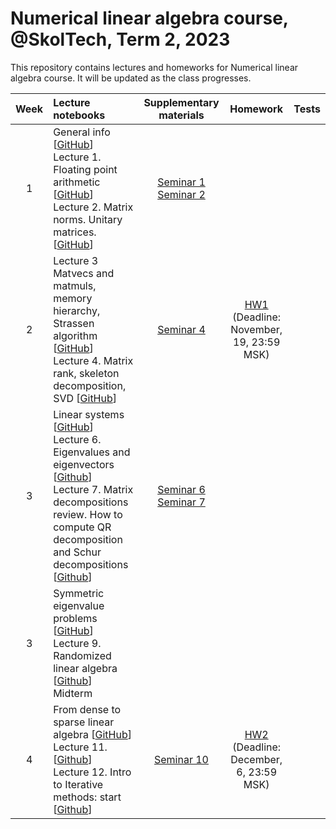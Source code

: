 # Numerical linear algebra course, @SkolTech, Term 2, 2023

This repository contains lectures and homeworks for Numerical linear algebra course. It will be updated as the class progresses.

| Week | Lecture notebooks | Supplementary materials | Homework | Tests |
|:------:|:----------|:----------:|:----------:|-------|
|1| General info [[GitHub](lectures/general_info.ipynb)] <br> Lecture 1. Floating point arithmetic [[GitHub](./lectures/lecture-1/lecture-1.ipynb)] <br> Lecture 2. Matrix norms. Unitary matrices. [[GitHub](./lectures/lecture-2/lecture-2.ipynb)]  <br> | [Seminar 1](./practice/Seminar1.ipynb) <br> [Seminar 2](./practice/Seminar2.ipynb) | |
|2| Lecture 3 Matvecs and matmuls, memory hierarchy, Strassen algorithm [[GitHub](lectures/lecture-3/lecture-3.ipynb)] <br> Lecture 4. Matrix rank, skeleton decomposition, SVD [[GitHub](./lectures/lecture-4/lecture-4.ipynb)]  <br> | [Seminar 4](./practice/Seminar4.ipynb)   | [HW1](./assignments/hw1/hw1.ipynb) <br> (Deadline: November, 19, 23:59 MSK)  |
|3| Linear systems [[GitHub](lectures/lecture-5/lecture-5.ipynb)] <br> Lecture 6. Eigenvalues and eigenvectors [[Github](lectures/lecture-6/lecture-6.ipynb)] <br> Lecture 7. Matrix decompositions review. How to compute QR decomposition and Schur decompositions [[Github](lectures/lecture-7/lecture-7.ipynb)] <br> | [Seminar 6](./practice/Seminar6.ipynb) <br> [Seminar 7](./practice/Seminar7.ipynb)  |   |
|3| Symmetric eigenvalue problems [[GitHub](lectures/lecture-8/lecture-8.ipynb)] <br> Lecture 9. Randomized linear algebra [[Github](lectures/lecture-9/lecture-9.ipynb)]  <br> Midterm <br> |   |   |
|4| From dense to sparse linear algebra [[GitHub](lectures/lecture-10/lecture-10.ipynb)] <br> Lecture 11. [[Github](lectures/lecture-11/lecture-11.ipynb)]   <br> Lecture 12. Intro to Iterative methods: start [[Github](lectures/lecture-12/lecture-12.ipynb')] | [Seminar 10](./practice/Seminar10.ipynb)   | [HW2](./assignments/hw2/hw2.ipynb) <br> (Deadline: December, 6, 23:59 MSK)  |
